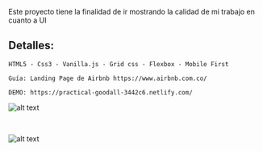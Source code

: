 Este proyecto tiene la finalidad de ir mostrando la calidad de mi trabajo en cuanto a UI

## Detalles:
```
HTML5 - Css3 - Vanilla.js - Grid css - Flexbox - Mobile First
```
```
Guía: Landing Page de Airbnb https://www.airbnb.com.co/
```
```
DEMO: https://practical-goodall-3442c6.netlify.com/
```

![alt text](https://personalwebsitealejo04.s3.us-east-2.amazonaws.com/website.png)

<br/>

![alt text](https://personalwebsitealejo04.s3.us-east-2.amazonaws.com/responsive.png)
